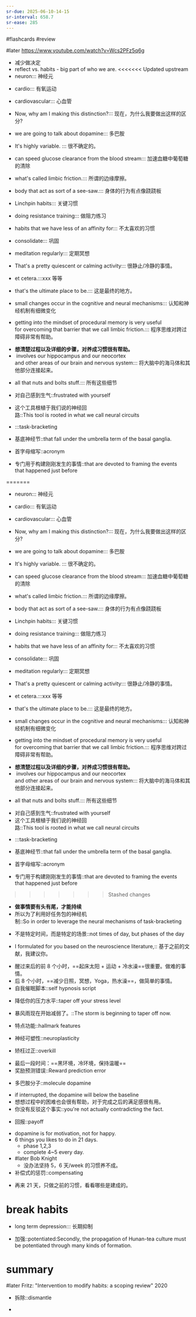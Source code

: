 ```yaml
---
sr-due: 2025-06-10-14-15
sr-interval: 658.7
sr-ease: 285
---
```


#flashcards 
#review

#later https://www.youtube.com/watch?v=Wcs2PFz5q6g
- 减少做决定
- reflect  vs. habits - big part of who we are.
<<<<<<< Updated upstream
- neuron::: 神经元
<!--SR:!2023-12-25,3,264!2023-12-25,3,264-->
- cardio::: 有氧运动
<!--SR:!2024-03-28,13,284!2023-12-25,3,264-->
- cardiovascular::: 心血管
<!--SR:!2023-12-25,3,264!2023-12-25,3,264-->
- Now, why am I making this distinction?::: 现在，为什么我要做出这样的区分?
<!--SR:!2024-05-03,294,250!2023-12-25,3,264-->
- we are going to talk about dopamine::: 多巴胺
<!--SR:!2024-04-24,285,250!2023-12-25,3,264-->
- It's highly variable. ::: 很不确定的。
<!--SR:!2023-12-25,3,264!2024-03-19,8,264-->
- can speed glucose clearance from the blood stream::: 加速血糖中葡萄糖的清除
<!--SR:!2024-03-24,9,264!2023-12-25,3,264-->
- what's called limbic friction.::: 所谓的边缘摩擦。
<!--SR:!2024-05-04,295,250!2023-12-25,3,264-->
- body that act as sort of a see-saw.::: 身体的行为有点像跷跷板
<!--SR:!2023-12-25,3,264!2024-03-22,7,264-->
- Linchpin habits::: 关键习惯
<!--SR:!2024-04-26,287,245!2023-12-25,3,264-->
- doing resistance training::: 做阻力练习
<!--SR:!2023-12-25,3,264!2023-12-25,3,264-->
- habits that we have less of an affinity for::: 不太喜欢的习惯
<!--SR:!2023-12-25,3,264!2023-12-25,3,264-->
- consolidate::: 巩固
<!--SR:!2024-02-08,2,244!2024-03-23,8,264-->
- meditation regularly::: 定期冥想
<!--SR:!2024-11-13,427,265!2024-03-24,9,264-->
- That's a pretty quiescent or calming activity::: 很静止/冷静的事情。
<!--SR:!2023-12-25,3,264!2023-12-25,3,264-->
- et cetera.:::xxx 等等
<!--SR:!2023-12-25,3,264!2023-12-25,3,264-->
- that's the ultimate place to be.::: 这是最终的地方。
<!--SR:!2023-12-25,3,264!2023-12-25,3,264-->
- small changes occur in the cognitive and neural mechanisms::: 认知和神经机制有细微变化
<!--SR:!2023-12-25,3,264!2023-12-25,3,264-->
- getting into the mindset of procedural memory is very useful for overcoming that barrier that we call limbic friction.::: 程序思维对跨过障碍非常有帮助。
<!--SR:!2025-05-01,499,250!2023-12-25,3,264-->
- **想清楚过程以及详细的步骤，对养成习惯很有帮助。**
-  involves our hippocampus and our neocortex and other areas of our brain and nervous system::: 将大脑中的海马体和其他部分连接起来。
<!--SR:!2023-12-25,3,264!2023-12-25,3,264-->
- all that nuts and bolts stuff.::: 所有这些细节
<!--SR:!2023-12-25,3,264!2023-12-25,3,264-->
- 对自己感到生气::frustrated with yourself
<!--SR:!2024-03-17,7,264-->
- 这个工具根植于我们说的神经回路::This tool is rooted in what we call neural circuits
<!--SR:!2023-12-25,3,264-->
- :::task-bracketing
<!--SR:!2024-06-02,324,272!2023-12-25,3,264-->
- 基底神经节::that fall under the umbrella term of the basal ganglia.
<!--SR:!2023-12-25,3,264-->
- 首字母缩写::acronym
<!--SR:!2023-12-25,3,264-->
- 专门用于构建刚刚发生的事情::that are devoted to framing the events that happened just before
<!--SR:!2023-12-25,3,264-->
=======
- neuron::: 神经元
<!--SR:!2023-12-25,3,264!2023-12-25,3,264-->
- cardio::: 有氧运动
<!--SR:!2023-12-25,3,264!2023-12-25,3,264-->
- cardiovascular::: 心血管
<!--SR:!2024-02-09,210,210!2023-12-25,3,264-->
- Now, why am I making this distinction?::: 现在，为什么我要做出这样的区分?
<!--SR:!2024-04-22,283,250!2023-12-25,3,264-->
- we are going to talk about dopamine::: 多巴胺
<!--SR:!2023-12-25,3,264!2023-12-25,3,264-->
- It's highly variable. ::: 很不确定的。
<!--SR:!2023-12-25,3,264!2024-03-24,9,264-->
- can speed glucose clearance from the blood stream::: 加速血糖中葡萄糖的清除
<!--SR:!2023-12-25,3,264!2023-12-25,3,264-->
- what's called limbic friction.::: 所谓的边缘摩擦。
<!--SR:!2025-04-30,415,205!2023-12-25,3,264-->
- body that act as sort of a see-saw.::: 身体的行为有点像跷跷板
<!--SR:!2023-12-25,3,264!2023-12-25,3,264-->
- Linchpin habits::: 关键习惯
<!--SR:!2023-12-25,3,264!2023-12-25,3,264-->
- doing resistance training::: 做阻力练习
<!--SR:!2023-12-25,3,264!2023-12-25,3,264-->
- habits that we have less of an affinity for::: 不太喜欢的习惯
<!--SR:!2024-04-04,265,250!2023-12-25,3,264-->
- consolidate::: 巩固
<!--SR:!2023-12-25,3,264!2024-03-23,8,264-->
- meditation regularly::: 定期冥想
<!--SR:!2023-12-25,3,264!2023-12-25,3,264-->
- That's a pretty quiescent or calming activity::: 很静止/冷静的事情。
<!--SR:!2023-12-25,3,264!2023-12-25,3,264-->
- et cetera.:::xxx 等等
<!--SR:!2024-04-06,267,245!2023-12-25,3,264-->
- that's the ultimate place to be.::: 这是最终的地方。
<!--SR:!2023-12-25,3,264!2023-12-25,3,264-->
- small changes occur in the cognitive and neural mechanisms::: 认知和神经机制有细微变化
<!--SR:!2024-02-04,205,205!2023-12-25,3,264-->
- getting into the mindset of procedural memory is very useful for overcoming that barrier that we call limbic friction.::: 程序思维对跨过障碍非常有帮助。
<!--SR:!2023-12-25,3,264!2023-12-25,3,264-->
- **想清楚过程以及详细的步骤，对养成习惯很有帮助。**
-  involves our hippocampus and our neocortex and other areas of our brain and nervous system::: 将大脑中的海马体和其他部分连接起来。
<!--SR:!2023-12-25,3,264!2023-12-25,3,264-->
- all that nuts and bolts stuff.::: 所有这些细节
<!--SR:!2023-12-25,3,264!2023-12-25,3,264-->
- 对自己感到生气::frustrated with yourself <!--SR:!2024-01-19-15-49,189,192-->
- 这个工具根植于我们说的神经回路::This tool is rooted in what we call neural circuits
<!--SR:!2023-12-25,3,264-->
- :::task-bracketing
<!--SR:!2024-03-20,9,264!2023-12-25,3,264-->
- 基底神经节::that fall under the umbrella term of the basal ganglia.
<!--SR:!2023-12-25,3,264-->
- 首字母缩写::acronym
<!--SR:!2023-12-25,3,264-->
- 专门用于构建刚刚发生的事情::that are devoted to framing the events that happened just before
<!--SR:!2023-12-25,3,264-->
>>>>>>> Stashed changes
- **做事情要有头有尾，才能持续**
- 所以为了利用好任务包的神经机制::So in order to leverage the neural mechanisms of task-bracketing
<!--SR:!2023-12-25,3,264-->
- 不是特定时间，而是特定的场景::not times of day, but phases of the day
<!--SR:!2024-03-19,8,264-->
- I formulated for you based on the neuroscience literature,:: 基于之前的文献，我建议你。
<!--SR:!2023-12-25,3,264-->
- 醒过来后的前 8 个小时，==起床太阳 + 运动 + 冷水澡==很重要。做难的事情。
- 后 8 个小时，==减少日照，冥想，Yoga，热水澡==，做简单的事情。
- 自我催眠脚本::self hypnosis script
<!--SR:!2023-12-25,3,264-->
- 降低你的压力水平::taper off your stress level
<!--SR:!2023-12-25,3,264-->
- 暴风雨现在开始减弱了。::The storm is beginning to taper off now.
<!--SR:!2023-12-25,3,264-->
- 特点功能::hallmark features
<!--SR:!2023-12-25,3,264-->
- 神经可塑性::neuroplasticity
<!--SR:!2023-12-25,3,264-->
- 矫枉过正::overkill
<!--SR:!2023-12-25,3,264-->
- 最后一段时间：==黑环境，冷环境，保持温暖==
- 奖励预测错误::Reward prediction error
<!--SR:!2023-12-25,3,264-->
- 多巴胺分子::molecule dopamine
<!--SR:!2023-12-25,3,264-->
- if interrupted, the dopamine will below the baseline
- 想想过程中的困难也会很有帮助，对于完成之后的满足感很有用。
- 你没有反驳这个事实::you're not actually contradicting the fact.
<!--SR:!2023-12-25,3,264-->
- 回报::payoff
<!--SR:!2023-12-25,3,264-->
- dopamine is for motivation, not for happy.
- 6 things you likes to do in 21 days.
	- phase 1,2,3
	- complete 4~5 every day.
- #later Bob Knight
	- 没办法坚持 5，6 天/week 的习惯养不成。
- 补偿式的惩罚::compensating
<!--SR:!2023-12-25,3,264-->
- 再来 21 天，只做之前的习惯，看看哪些是建成的。
# break habits
- long term depression::: 长期抑制
<!--SR:!2023-12-25,3,264!2023-12-25,3,264-->
- 加强::potentiated:Secondly, the propagation of Hunan-tea culture must be potentiated through many kinds of formation.
<!--SR:!2023-12-25,3,264-->

# summary
#later Fritz: "Intervention to modify habits: a scoping review"      2020


- 拆除::dismantle
<!--SR:!2023-12-25,3,264-->
- 


